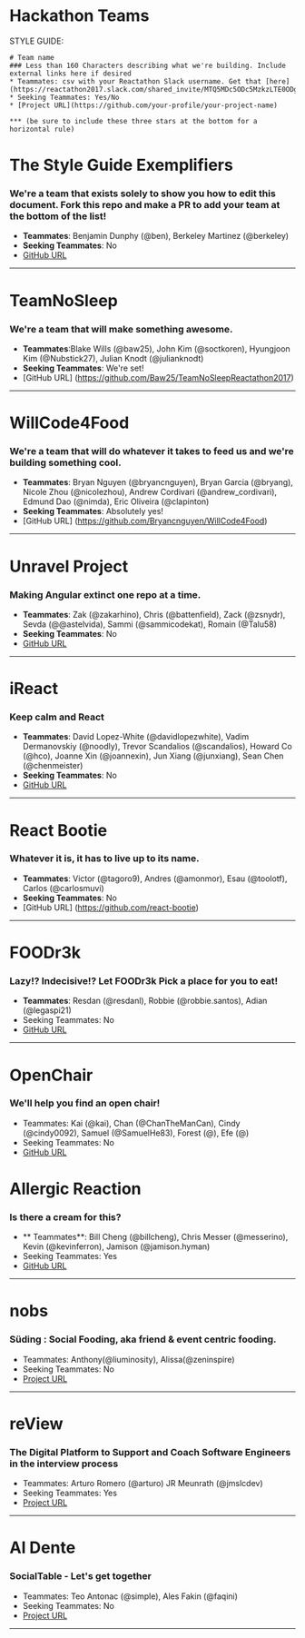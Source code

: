 # Hackathon Teams

STYLE GUIDE:
```
# Team name
### Less than 160 Characters describing what we're building. Include external links here if desired
* Teammates: csv with your Reactathon Slack username. Get that [here](https://reactathon2017.slack.com/shared_invite/MTQ5MDc5ODc5MzkzLTE0ODg2NDYyMjMtN2FmZDRiYWE5Yw)
* Seeking Teammates: Yes/No
* [Project URL](https://github.com/your-profile/your-project-name)

*** (be sure to include these three stars at the bottom for a horizontal rule)
```
# The Style Guide Exemplifiers
### We're a team that exists solely to show you how to edit this document. Fork this repo and make a PR to add your team at the bottom of the list!
* **Teammates**: Benjamin Dunphy (@ben), Berkeley Martinez (@berkeley)
* **Seeking Teammates**: No
* [GitHub URL](https://github.com/your-profile/your-project-name)

***

# TeamNoSleep
### We're a team that will make something awesome.
* **Teammates**:Blake Wills (@baw25), John Kim (@soctkoren), Hyungjoon Kim (@Nubstick27), Julian Knodt (@julianknodt)
* **Seeking Teammates**: We're set!
* [GitHub URL] (https://github.com/Baw25/TeamNoSleepReactathon2017) 

***


# WillCode4Food
### We're a team that will do whatever it takes to feed us and we're building something cool.

* **Teammates**: Bryan Nguyen (@bryancnguyen), Bryan Garcia (@bryang), Nicole Zhou (@nicolezhou), Andrew Cordivari (@andrew_cordivari), Edmund Dao (@nimda), Eric Oliveira (@clapinton)
* **Seeking Teammates**: Absolutely yes!
* [GitHub URL] (https://github.com/Bryancnguyen/WillCode4Food)

***

# Unravel Project
### Making Angular extinct one repo at a time.
* **Teammates**: Zak (@zakarhino), Chris (@battenfield), Zack (@zsnydr), Sevda (@@astelvida), Sammi (@sammicodekat), Romain (@Talu58)
* **Seeking Teammates**: No
* [GitHub URL](https://github.com/unravel-project)

***

# iReact
### Keep calm and React
* **Teammates**: David Lopez-White (@davidlopezwhite), Vadim Dermanovskiy (@noodly), Trevor Scandalios (@scandalios), Howard Co (@hco), Joanne Xin (@joannexin), Jun Xiang (@junxiang), Sean Chen (@chenmeister)
* **Seeking Teammates**: No
* [GitHub URL](https://github.com/DavidLopezWhite/iReact)

***

# React Bootie
### Whatever it is, it has to live up to its name.
* **Teammates**: Victor (@tagoro9), Andres (@amonmor), Esau (@toolotf), Carlos (@carlosmuvi)
* **Seeking Teammates**: No
* [GitHub URL] (https://github.com/react-bootie)

***

# FOODr3k
### Lazy!? Indecisive!? Let FOODr3k Pick a place for you to eat!
* **Teammates**: Resdan (@resdanl), Robbie (@robbie.santos), Adian (@legaspi21)
* Seeking Teammates: No
* [GitHub URL](https://github.com/rezn5447/FOODr3k)

***

# OpenChair
### We'll help you find an open chair!
* Teammates: Kai (@kai), Chan (@ChanTheManCan), Cindy (@cindy0092), Samuel (@SamuelHe83), Forest (@), Efe (@)
* Seeking Teammates: No
* [GitHub URL](https://github.com/open-chair/openChair)


# Allergic Reaction
### Is there a cream for this?
* ** Teammates**: Bill Cheng (@billcheng), Chris Messer (@messerino), Kevin (@kevinferron), Jamison (@jamison.hyman)
* Seeking Teammates: Yes
* [GitHub URL](https://github.com/billcheng-ucla/allergic-reaction)

***

# nobs
### Süding : Social Fooding, aka friend & event centric fooding.
* Teammates: Anthony(@liuminosity), Alissa(@zeninspire)
* Seeking Teammates: No
* [Project URL](https://github.com/zeninspire/nobs)

***

# reView
### The Digital Platform to Support and Coach Software Engineers in the interview process
* Teammates: Arturo Romero (@arturo) JR Meunrath (@jmslcdev)
* Seeking Teammates: Yes
* [Project URL](https://github.com/arturoromeroslc/review)

***

# Al Dente
### SocialTable - Let's get together
* Teammates: Teo Antonac (@simple), Ales Fakin (@faqini)
* Seeking Teammates: No
* [Project URL](https://github.com/TeoA/rwr-hackathon)

***
